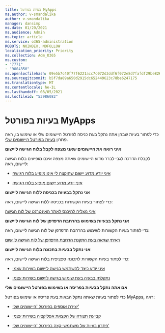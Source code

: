 ```yaml
---
title: בעיות בפורטל MyApps
ms.author: v-smandalika
author: v-smandalika
manager: dansimp
ms.date: 01/20/2021
ms.audience: Admin
ms.topic: article
ms.service: o365-administration
ROBOTS: NOINDEX, NOFOLLOW
localization_priority: Priority
ms.collection: Adm_O365
ms.custom:
- "7771"
- "9004350"
ms.openlocfilehash: 09e5b7c40f77f6221acc7c072d3ddf6f072e8d7fafdf29be8262dfeed051dddd
ms.sourcegitcommit: b5f7da89a650d2915dc652449623c78be6247175
ms.translationtype: MT
ms.contentlocale: he-IL
ms.lasthandoff: 08/05/2021
ms.locfileid: "53986082"
---
```

# <a name="myapps-portal-issues"></a>בעיות בפורטל MyApps

כדי לפתור בעיות שבהן אתה נתקל בעת כניסה לפורטל היישומים שלי או שימוש בו, ראה פתרון [בעיות בפורטל היישומים שלי](https://docs.microsoft.com/azure/active-directory/user-help/my-apps-portal-end-user-troubleshoot).

**איני רואה את היישומים שאני מצפה לקבל בלוח הגישה ליישום**

לקבלת הדרכה לגבי לברר מדוע היישומים שאתה מצפה אינם מופיעים בלוח הגישה ליישום, ראה:

- [איני יודע מדוע יישום שהוקצה לי אינו מופיע בלוח הגישה](https://docs.microsoft.com/azure/active-directory/manage-apps/application-sign-in-other-problem-access-panel)
     
- [איני יודע מדוע יישום מופיע בלוח הגישה](https://docs.microsoft.com/azure/active-directory/manage-apps/application-sign-in-other-problem-access-panel)

**אני נתקל בבעיות בכניסה ללוח הגישה ליישום**

כדי לפתור בעיות הקשורות בכניסה ללוח הגישה ליישום, ראה:

[איני מצליח להיכנס לאתר האינטרנט של לוח הגישה](https://docs.microsoft.com/azure/active-directory/manage-apps/application-sign-in-other-problem-access-panel)

**אני נתקל בבעיות בשימוש בהרחבת הדפדפן של לוח הגישה ליישום**

כדי לפתור בעיות הקשורות לשימוש בהרחבת הדפדפן של לוח הגישה ליישום, ראה:

[ראיתי שגיאה בעת התקנת הרחבת הדפדפן של לוח הגישה ליישום](https://docs.microsoft.com/azure/active-directory/application-access-panel-extension-problem-installing/)

**אני נתקל בבעיות בתכונה בלוח הגישה ליישום**

כדי לפתור בעיות הקשורות לתכונה ספציפית בלוח הגישה ליישום, ראה:

- [איני יודע כיצד להשתמש בגישה ליישום בשירות עצמי](https://docs.microsoft.com/azure/active-directory/manage-apps/access-panel-manage-self-service-access) 

- [נתקלתי בבעיה בעת שימוש בגישה ליישום בשירות עצמי](https://docs.microsoft.com/azure/active-directory/manage-apps/access-panel-manage-self-service-access)
    
**אם אתה נתקל בבעיות בפריסה או בשימוש בפורטל היישומים שלי**

כדי לפתור בעיות שאתה נתקל הבאות בעת פריסה או שימוש בפורטל MyApps, ראה:

- [יצירת אוספים בפורטל 'היישומים שלי'](https://docs.microsoft.com/azure/active-directory/manage-apps/access-panel-collections) 
    
- [קביעת תצורה של הקצאת אפליקציה בשירות עצמי](https://docs.microsoft.com/azure/active-directory/manage-apps/manage-self-service-access)
     
- [פתרון בעיות של משתמשי קצה בפורטל 'היישומים שלי'](https://docs.microsoft.com/azure/active-directory/user-help/my-apps-portal-end-user-troubleshoot)



